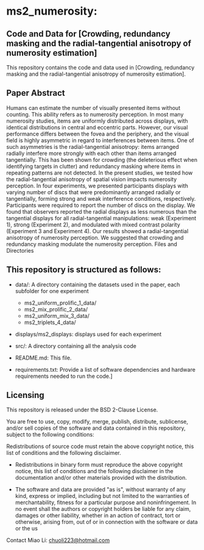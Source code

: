 # ms2_numerosity: 
## Code and Data for [Crowding, redundancy masking and the radial-tangential anisotropy of numerosity estimation]
This repository contains the code and data used in [Crowding, redundancy masking and the radial-tangential anisotropy of numerosity estimation].

## Paper Abstract

Humans can estimate the number of visually presented items without counting. This ability refers as to numerosity perception. In most many numerosity studies, items are uniformly distributed across displays, with identical distributions in central and eccentric parts. However, our visual performance differs between the fovea and the periphery, and the visual field is highly asymmetric in regard to interferences between items. One of such asymmetries is the radial-tangential anisotropy: items arranged radially interfere more strongly with each other than items arranged tangentially. This has been shown for crowding (the deleterious effect when identifying targets in clutter) and redundancy masking where items in repeating patterns are not detected. In the present studies, we tested how the radial-tangential anisotropy of spatial vision impacts numerosity perception. In four experiments, we presented participants displays with varying number of discs that were predominantly arranged radially or tangentially, forming strong and weak interference conditions, respectively. Participants were required to report the number of discs on the display. We found that observers reported the radial displays as less numerous than the tangential displays for all radial-tangential manipulations: weak (Experiment 1), strong (Experiment 2), and modulated with mixed contrast polarity (Experiment 3 and Experiment 4). Our results showed a radial-tangential anisotropy of numerosity perception. We suggested that crowding and redundancy masking modulate the numerosity perception.
Files and Directories


## This repository is structured as follows:

* data/: A directory containing the datasets used in the paper, each subfolder for one experiment
    * ms2_uniform_prolific_1_data/
    * ms2_mix_prolific_2_data/
    * ms2_uniform_mix_3_data/
    * ms2_triplets_4_data/
* displays/ms2_displays: displays used for each experiment
* src/: A directory containing all the analysis code

* README.md: This file.

* requirements.txt: Provide a list of software dependencies and hardware requirements needed to run the code.]


## Licensing

This repository is released under the BSD 2-Clause License.

You are free to use, copy, modify, merge, publish, distribute, sublicense, and/or sell copies of the software and data contained in this repository, subject to the following conditions:

Redistributions of source code must retain the above copyright notice, this list of conditions and the following disclaimer.

* Redistributions in binary form must reproduce the above copyright notice, this list of conditions and the following disclaimer in the documentation and/or other materials provided with the distribution.

* The software and data are provided "as is", without warranty of any kind, express or implied, including but not limited to the warranties of merchantability, fitness for a particular purpose and noninfringement. In no event shall the authors or copyright holders be liable for any claim, damages or other liability, whether in an action of contract, tort or otherwise, arising from, out of or in connection with the software or data or the us

Contact
Miao Li: chuoli223@hotmail.com